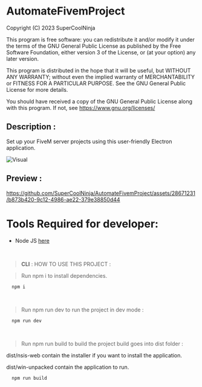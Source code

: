 # AutomateFivemProject
Copyright (C) 2023 SuperCoolNinja

This program is free software: you can redistribute it and/or modify
it under the terms of the GNU General Public License as published by
the Free Software Foundation, either version 3 of the License, or
(at your option) any later version.

This program is distributed in the hope that it will be useful,
but WITHOUT ANY WARRANTY; without even the implied warranty of
MERCHANTABILITY or FITNESS FOR A PARTICULAR PURPOSE.  See the
GNU General Public License for more details.

You should have received a copy of the GNU General Public License
along with this program.  If not, see <https://www.gnu.org/licenses/>


## Description : 
Set up your FiveM server projects using this user-friendly Electron application.


![Visual](https://cdn.discordapp.com/attachments/554479498721099787/1149745193562689648/image.png)


## Preview : 

https://github.com/SuperCoolNinja/AutomateFivemProject/assets/28671231/b873b420-9c12-4986-ae22-379e38850d44




# Tools Required for developer: 
<ul>
  <li>Node JS <a href="https://nodejs.org/fr">here</a></li>
</ul>

<br />


> **CLI** : HOW TO USE THIS PROJECT : 

> Run npm i to install dependencies.
```
  npm i
```

<br />

> Run npm run dev to run the project in dev mode : 
```
  npm run dev
```

<br />

> Run npm run build to build the project build goes into dist folder : 

<p>dist/nsis-web contain the installer if you want to install the application.</p>
<p>dist/win-unpacked contain the application to run.</p> 

```
  npm run build
```
